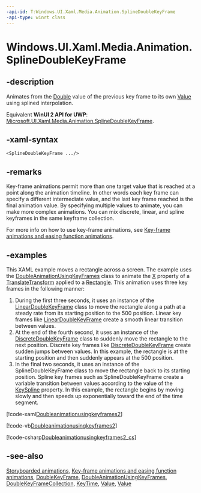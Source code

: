```yaml
---
-api-id: T:Windows.UI.Xaml.Media.Animation.SplineDoubleKeyFrame
-api-type: winrt class
---
```


<!-- Class syntax.
public class SplineDoubleKeyFrame : Windows.UI.Xaml.Media.Animation.DoubleKeyFrame, Windows.UI.Xaml.Media.Animation.ISplineDoubleKeyFrame
-->

# Windows.UI.Xaml.Media.Animation.SplineDoubleKeyFrame

## -description
Animates from the [Double](/dotnet/api/system.double?view=dotnet-uwp-10.0&preserve-view=true) value of the previous key frame to its own [Value](doublekeyframe_value.md) using splined interpolation.

Equivalent **WinUI 2 API for UWP**: [Microsoft.UI.Xaml.Media.Animation.SplineDoubleKeyFrame](/windows/winui/api/microsoft.ui.xaml.media.animation.splinedoublekeyframe).

## -xaml-syntax
```xaml
<SplineDoubleKeyFrame .../>
```


## -remarks
Key-frame animations permit more than one target value that is reached at a point along the animation timeline. In other words each key frame can specify a different intermediate value, and the last key frame reached is the final animation value. By specifying multiple values to animate, you can make more complex animations. You can mix discrete, linear, and spline keyframes in the same keyframe collection.

For more info on how to use key-frame animations, see [Key-frame animations and easing function animations](/windows/uwp/graphics/key-frame-and-easing-function-animations).

## -examples
This XAML example moves a rectangle across a screen. The example uses the [DoubleAnimationUsingKeyFrames](doubleanimationusingkeyframes.md) class to animate the [X](../windows.ui.xaml.media/translatetransform_x.md) property of a [TranslateTransform](../windows.ui.xaml.media/translatetransform.md) applied to a [Rectangle](../windows.ui.xaml.shapes/rectangle.md). This animation uses three key frames in the following manner:


1. During the first three seconds, it uses an instance of the [LinearDoubleKeyFrame](lineardoublekeyframe.md) class to move the rectangle along a path at a steady rate from its starting position to the 500 position. Linear key frames like [LinearDoubleKeyFrame](lineardoublekeyframe.md) create a smooth linear transition between values.
1. At the end of the fourth second, it uses an instance of the [DiscreteDoubleKeyFrame](discretedoublekeyframe.md) class to suddenly move the rectangle to the next position. Discrete key frames like [DiscreteDoubleKeyFrame](discretedoublekeyframe.md) create sudden jumps between values. In this example, the rectangle is at the starting position and then suddenly appears at the 500 position.
1. In the final two seconds, it uses an instance of the SplineDoubleKeyFrame class to move the rectangle back to its starting position. Spline key frames such as SplineDoubleKeyFrame create a variable transition between values according to the value of the [KeySpline](splinedoublekeyframe_keyspline.md) property. In this example, the rectangle begins by moving slowly and then speeds up exponentially toward the end of the time segment.




[!code-xaml[Doubleanimationusingkeyframes2](../windows.ui.xaml.media.animation/code/doubleanimationusingkeyframes2/csharp/Page.xaml#SnippetDoubleanimationusingkeyframes2_cs)]

[!code-vb[Doubleanimationusingkeyframes2](../windows.ui.xaml.media.animation/code/doubleanimationusingkeyframes2/vbnet/Page.xaml.vb#SnippetDoubleanimationusingkeyframes2)]

[!code-csharp[Doubleanimationusingkeyframes2_cs](../windows.ui.xaml.media.animation/code/doubleanimationusingkeyframes2/csharp/Page.xaml.cs#SnippetDoubleanimationusingkeyframes2)]

## -see-also
[Storyboarded animations](/windows/uwp/graphics/storyboarded-animations), [Key-frame animations and easing function animations](/windows/uwp/graphics/key-frame-and-easing-function-animations), [DoubleKeyFrame](doublekeyframe.md), [DoubleAnimationUsingKeyFrames](doubleanimationusingkeyframes.md), [DoubleKeyFrameCollection](doublekeyframecollection.md), [KeyTime](doublekeyframe_keytime.md), [Value](doublekeyframe_value.md),
 [Value](doublekeyframe_value.md)
